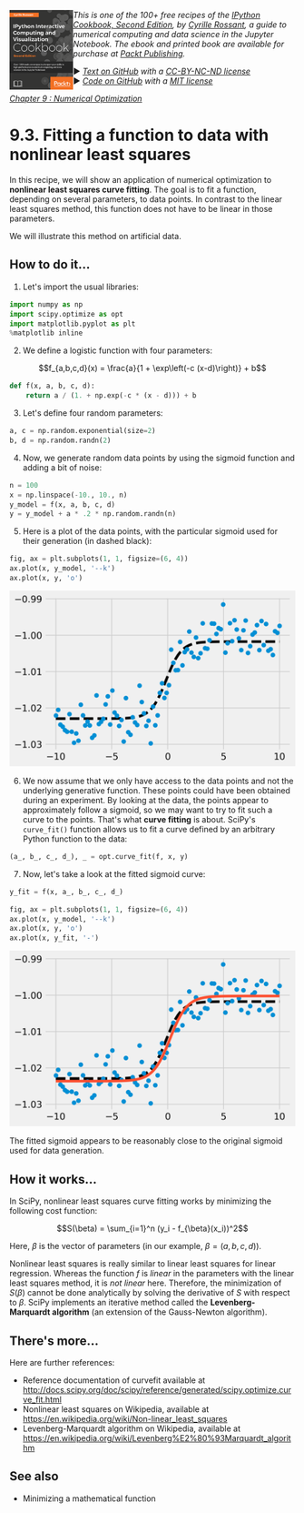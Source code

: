 <a href="https://github.com/ipython-books/cookbook-2nd"><img src="../cover-cookbook-2nd.png" align="left" alt="IPython Cookbook, Second Edition" height="140" /></a> *This is one of the 100+ free recipes of the [IPython Cookbook, Second Edition](https://github.com/ipython-books/cookbook-2nd), by [Cyrille Rossant](http://cyrille.rossant.net), a guide to numerical computing and data science in the Jupyter Notebook. The ebook and printed book are available for purchase at [Packt Publishing](https://www.packtpub.com/big-data-and-business-intelligence/ipython-interactive-computing-and-visualization-cookbook-second-e).*

▶ *[Text on GitHub](https://github.com/ipython-books/cookbook-2nd) with a [CC-BY-NC-ND license](https://creativecommons.org/licenses/by-nc-nd/3.0/us/legalcode)*  
▶ *[Code on GitHub](https://github.com/ipython-books/cookbook-2nd-code) with a [MIT license](https://opensource.org/licenses/MIT)*

[*Chapter 9 : Numerical Optimization*](./)

# 9.3. Fitting a function to data with nonlinear least squares

In this recipe, we will show an application of numerical optimization to **nonlinear least squares curve fitting**. The goal is to fit a function, depending on several parameters, to data points. In contrast to the linear least squares method, this function does not have to be linear in those parameters.

We will illustrate this method on artificial data.

## How to do it...

1. Let's import the usual libraries:

```python
import numpy as np
import scipy.optimize as opt
import matplotlib.pyplot as plt
%matplotlib inline
```

2. We define a logistic function with four parameters:

$$f_{a,b,c,d}(x) = \frac{a}{1 + \exp\left(-c (x-d)\right)} + b$$

```python
def f(x, a, b, c, d):
    return a / (1. + np.exp(-c * (x - d))) + b
```

3. Let's define four random parameters:

```python
a, c = np.random.exponential(size=2)
b, d = np.random.randn(2)
```

4. Now, we generate random data points by using the sigmoid function and adding a bit of noise:

```python
n = 100
x = np.linspace(-10., 10., n)
y_model = f(x, a, b, c, d)
y = y_model + a * .2 * np.random.randn(n)
```

5. Here is a plot of the data points, with the particular sigmoid used for their generation (in dashed black):

```python
fig, ax = plt.subplots(1, 1, figsize=(6, 4))
ax.plot(x, y_model, '--k')
ax.plot(x, y, 'o')
```

![<matplotlib.figure.Figure at 0x6bc90b8>](03_curvefitting_files/03_curvefitting_14_0.png)

6. We now assume that we only have access to the data points and not the underlying generative function. These points could have been obtained during an experiment. By looking at the data, the points appear to approximately follow a sigmoid, so we may want to try to fit such a curve to the points. That's what **curve fitting** is about. SciPy's `curve_fit()` function allows us to fit a curve defined by an arbitrary Python function to the data:

```python
(a_, b_, c_, d_), _ = opt.curve_fit(f, x, y)
```

7. Now, let's take a look at the fitted sigmoid curve:

```python
y_fit = f(x, a_, b_, c_, d_)
```

```python
fig, ax = plt.subplots(1, 1, figsize=(6, 4))
ax.plot(x, y_model, '--k')
ax.plot(x, y, 'o')
ax.plot(x, y_fit, '-')
```

![<matplotlib.figure.Figure at 0x6967e10>](03_curvefitting_files/03_curvefitting_19_0.png)

The fitted sigmoid appears to be reasonably close to the original sigmoid used for data generation.

## How it works...

In SciPy, nonlinear least squares curve fitting works by minimizing the following cost function:

$$S(\beta) = \sum_{i=1}^n (y_i - f_{\beta}(x_i))^2$$

Here, $\beta$ is the vector of parameters (in our example, $\beta =(a,b,c,d)$).

Nonlinear least squares is really similar to linear least squares for linear regression. Whereas the function $f$ is *linear* in the parameters with the linear least squares method, it is *not linear* here. Therefore, the minimization of $S(\beta)$ cannot be done analytically by solving the derivative of $S$ with respect to $\beta$. SciPy implements an iterative method called the **Levenberg-Marquardt algorithm** (an extension of the Gauss-Newton algorithm).

## There's more...

Here are further references:

* Reference documentation of curvefit available at http://docs.scipy.org/doc/scipy/reference/generated/scipy.optimize.curve_fit.html
* Nonlinear least squares on Wikipedia, available at https://en.wikipedia.org/wiki/Non-linear_least_squares
* Levenberg-Marquardt algorithm on Wikipedia, available at https://en.wikipedia.org/wiki/Levenberg%E2%80%93Marquardt_algorithm

## See also

* Minimizing a mathematical function
